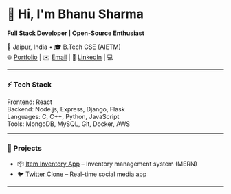 # 👋 Hi, I'm Bhanu Sharma  
**Full Stack Developer | Open-Source Enthusiast**  

📍 Jaipur, India • 🎓 B.Tech CSE (AIETM)  
🌐 [Portfolio](https://bhanu-sharma-portfolio.vercel.app/) | ✉️ [Email](mailto:bhanusharma14581@gmail.com) | 🔗 [LinkedIn](https://www.linkedin.com/in/bhanu-sharma-dev) | 💻 

---

### ⚡ Tech Stack  
Frontend: React  
Backend: Node.js, Express, Django, Flask  
Languages: C, C++, Python, JavaScript  
Tools: MongoDB, MySQL, Git, Docker, AWS  

---

### 🚀 Projects  
- 📦 [Item Inventory App](https://github.com/Bhanu-Sharma-7/ITEM-INVENTORY-APP) – Inventory management system (MERN)  
- 🐦 [Twitter Clone](https://github.com/Bhanu-Sharma-7/Twitter-Clone-MERN-Stack-) – Real-time social media app  

---